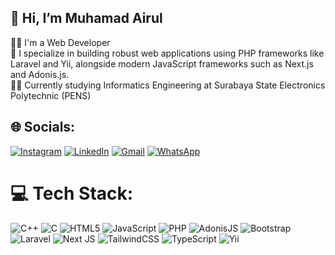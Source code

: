 ## 👋 Hi, I’m Muhamad Airul  
👨‍💻 I'm a Web Developer  
🚀 I specialize in building robust web applications using PHP frameworks like Laravel and Yii, alongside modern JavaScript frameworks such as Next.js and Adonis.js.  
👨‍🎓 Currently studying Informatics Engineering at Surabaya State Electronics Polytechnic (PENS)  


## 🌐 Socials:
[![Instagram](https://img.shields.io/badge/Instagram-%23E4405F.svg?logo=Instagram&logoColor=white)](https://instagram.com/rullskiee__) [![LinkedIn](https://img.shields.io/badge/LinkedIn-%230077B5.svg?logo=linkedin&logoColor=white)](https://linkedin.com/in/muhamad-airul-mustakim) [![Gmail](https://img.shields.io/badge/Gmail-%23D14836.svg?logo=Gmail&logoColor=white)](mailto:muhamadairul133@gmail.com) [![WhatsApp](https://img.shields.io/badge/WhatsApp-%234AC959.svg?logo=WhatsApp&logoColor=white)](https://wa.me/6285755427013)

# 💻 Tech Stack:
![C++](https://img.shields.io/badge/c++-%2300599C.svg?style=flat&logo=c%2B%2B&logoColor=white) ![C](https://img.shields.io/badge/c-%2300599C.svg?style=flat&logo=c&logoColor=white) ![HTML5](https://img.shields.io/badge/html5-%23E34F26.svg?style=flat&logo=html5&logoColor=white) ![JavaScript](https://img.shields.io/badge/javascript-%23323330.svg?style=flat&logo=javascript&logoColor=%23F7DF1E) ![PHP](https://img.shields.io/badge/php-%23777BB4.svg?style=flat&logo=php&logoColor=white) ![AdonisJS](https://img.shields.io/badge/adonisjs-%23220052.svg?style=flat&logo=adonisjs&logoColor=white) ![Bootstrap](https://img.shields.io/badge/bootstrap-%238511FA.svg?style=flat&logo=bootstrap&logoColor=white) ![Laravel](https://img.shields.io/badge/laravel-%23FF2D20.svg?style=flat&logo=laravel&logoColor=white) ![Next JS](https://img.shields.io/badge/Next-black?style=flat&logo=next.js&logoColor=white) ![TailwindCSS](https://img.shields.io/badge/tailwindcss-%2338B2AC.svg?style=flat&logo=tailwind-css&logoColor=white) ![TypeScript](https://img.shields.io/badge/TypeScript-%233178C6.svg?style=flat&logo=typescript&logoColor=white) ![Yii](https://img.shields.io/badge/Yii-%230E6F75.svg?style=flat&logo=yii&logoColor=white)

